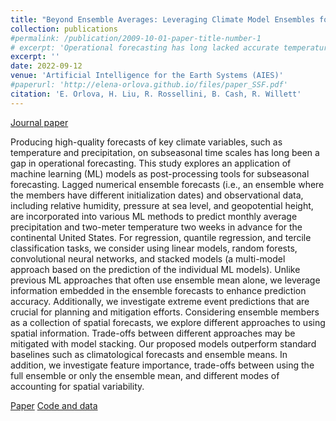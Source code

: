 ```yaml
---
title: "Beyond Ensemble Averages: Leveraging Climate Model Ensembles for Subseasonal Forecasting"
collection: publications
#permalink: /publication/2009-10-01-paper-title-number-1
# excerpt: 'Operational forecasting has long lacked accurate temperature and precipitation predictions on subseasonal time scales - two to two months in advance. These forecasts would have immense value in agriculture, insurance, and economics. Our paper describes an application of machine learning techniques to forecast monthly average precipitation and 2-meter temperature using physics-based predictions and observational data two weeks in advance for the entire continental United States. The proposed models outperform common benchmarks such as historical averages and averages of physics-based predictors. Our fundings suggest that utilizing the full set of physics-based predictions instead of the average enhances the accuracy of the final forecast.'
excerpt: ''
date: 2022-09-12
venue: 'Artificial Intelligence for the Earth Systems (AIES)'
#paperurl: 'http://elena-orlova.github.io/files/paper_SSF.pdf'
citation: 'E. Orlova, H. Liu, R. Rossellini, B. Cash, R. Willett'
---
```


[Journal paper](https://doi.org/10.1175/AIES-D-23-0103.1)

Producing high-quality forecasts of key climate variables, such as temperature and precipitation, on subseasonal time scales has long been a gap in operational forecasting. This study explores an application of machine learning (ML) models as post-processing tools for subseasonal forecasting. Lagged numerical ensemble forecasts (i.e., an ensemble where the members have different initialization dates) and observational data, including relative humidity, pressure at sea level, and geopotential height, are incorporated into various ML methods to predict monthly average precipitation and two-meter temperature two weeks in advance for the continental United States. For regression, quantile regression, and tercile classification tasks, we consider using linear models, random forests, convolutional neural networks, and stacked models (a multi-model approach based on the prediction of the individual ML models). Unlike previous ML approaches that often use ensemble mean alone, we leverage information embedded in the ensemble forecasts to enhance prediction accuracy. Additionally, we investigate extreme event predictions that are crucial for planning and mitigation efforts. Considering ensemble members as a collection of spatial forecasts, we explore different approaches to using spatial information. Trade-offs between different approaches may be mitigated with model stacking. Our proposed models outperform standard baselines such as climatological forecasts and ensemble means. In addition, we investigate feature importance, trade-offs between using the full ensemble or only the ensemble mean, and different modes of accounting for spatial variability.


[Paper](https://arxiv.org/abs/2211.15856) [Code and data](https://github.com/elena-orlova/SSF-project)

<!-- Recommended citation: Your Name, You. (2009). "Paper Title Number 1." <i>Journal 1</i>. 1(1). -->